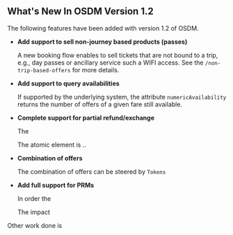 ## What's New In OSDM Version 1.2

The following features have been added with version 1.2 of OSDM.

- **Add support to sell non-journey based products (passes)**

  A new booking flow enables to sell tickets that are not bound to a trip, e.g., day passes or ancillary service such a WIFI access. See the `/non-trip-based-offers` for more details.
  
- **Add support to query availabilities**

  If supported by the underlying system, the attribute `numericAvailability` returns the number of offers of a given fare still available.

- **Complete support for partial refund/exchange**

  The

  The atomic element is ..

- **Combination of offers**

  The combination of offers can be steered by `Tokens`

- **Add full support for PRMs**

  In order the

  The impact 

Other work done is 